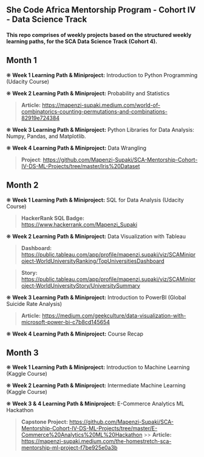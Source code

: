 ## She Code Africa Mentorship Program - Cohort IV - Data Science Track

#### This repo comprises of weekly projects based on the structured weekly learning paths, for the SCA Data Science Track (Cohort 4).

## **Month 1**

❋ **Week 1 Learning Path & Miniproject:** Introduction to Python Programming (Udacity Course)

❋ **Week 2 Learning Path & Miniproject:** Probability and Statistics
  > **Article:** https://mapenzi-supaki.medium.com/world-of-combinatorics-counting-permutations-and-combinations-82919e724384

❋ **Week 3 Learning Path & Miniproject:** Python Libraries for Data Analysis: Numpy, Pandas, and Matplotlib.

❋ **Week 4 Learning Path & Miniproject:** Data Wrangling
  > **Project**: https://github.com/Mapenzi-Supaki/SCA-Mentorship-Cohort-IV-DS-ML-Projects/tree/master/Iris%20Dataset


## **Month 2**
❋ **Week 1 Learning Path & Miniproject:** SQL for Data Analysis (Udacity Course)
  > **HackerRank SQL Badge:** https://www.hackerrank.com/Mapenzi_Supaki

❋ **Week 2 Learning Path & Miniproject:** Data Visualization with Tableau
  > **Dashboard:** https://public.tableau.com/app/profile/mapenzi.supaki/viz/SCAMiniproject-WorldUniversityRanking/TopUniversitiesDashboard

  > **Story:** https://public.tableau.com/app/profile/mapenzi.supaki/viz/SCAMiniproject-WorldUniversityStory/UniversitySummary

❋ **Week 3 Learning Path & Miniproject:** Introduction to PowerBI (Global Suicide Rate Analysis)
  > **Article:** https://medium.com/geekculture/data-visualization-with-microsoft-power-bi-c7b8cd145654

❋ **Week 4 Learning Path & Miniproject:** Course Recap


## **Month 3**
❋ **Week 1 Learning Path & Miniproject:** Introduction to Machine Learning (Kaggle Course)

❋ **Week 2  Learning Path & Miniproject:** Intermediate Machine Learning (Kaggle Course)

❋ **Week 3 & 4 Learning Path & Miniproject:** E-Commerce Analytics ML Hackathon
  > **Capstone Project:** https://github.com/Mapenzi-Supaki/SCA-Mentorship-Cohort-IV-DS-ML-Projects/tree/master/E-Commerce%20Analytics%20ML%20Hackathon
    >> **Article:** https://mapenzi-supaki.medium.com/the-homestretch-sca-mentorship-ml-project-f7be925e0a3b


